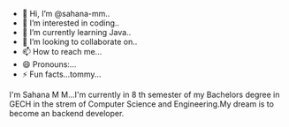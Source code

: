 - 👋 Hi, I’m @sahana-mm..
- 👀 I’m interested in coding..
- 🌱 I’m currently learning Java..
- 💞️ I’m looking to collaborate on..
- 📫 How to reach me...
- 😄 Pronouns:...
- ⚡ Fun facts...tommy...

<!--
sahana-mm/sahana-mm is a ✨ special ✨ repository because its `README.md` (this file) appears on your GitHub profile.
You can click the Preview link to take a look at your changes.
-->
I'm Sahana M M...I'm currently in 8 th semester of my Bachelors degree in GECH in the strem of Computer Science and Engineering.My dream is to become an backend developer.
